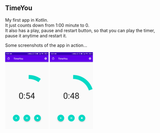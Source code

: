 ## TimeYou  
My first app in Kotlin.  
It just counts down from 1:00 minute to 0.  
It also has a play, pause and restart button, so that you can play the timer, pause it anytime and restart it.

Some screenshots of the app in action...    
<p float="left">
  <img src="Screenshot_2020-06-05-00-21-33-445_com.example.timeyou.jpg" height=250px>
  <img src="Screenshot_2020-06-05-00-21-43-537_com.example.timeyou.jpg" height=250px>
</p>


